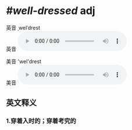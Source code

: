# ***\#well-dressed*** adj
英音 ˌwelˈdrest  
英音
<audio src="./media/well-dressed1_AAC.aac" controls="controls"></audio>

美音 'wel'drest  
美音
<audio src="./media/well-dressed2_AAC.aac" controls="controls"></audio>



  

英文释义
---
### 1.**穿着入时的；穿着考究的**  


